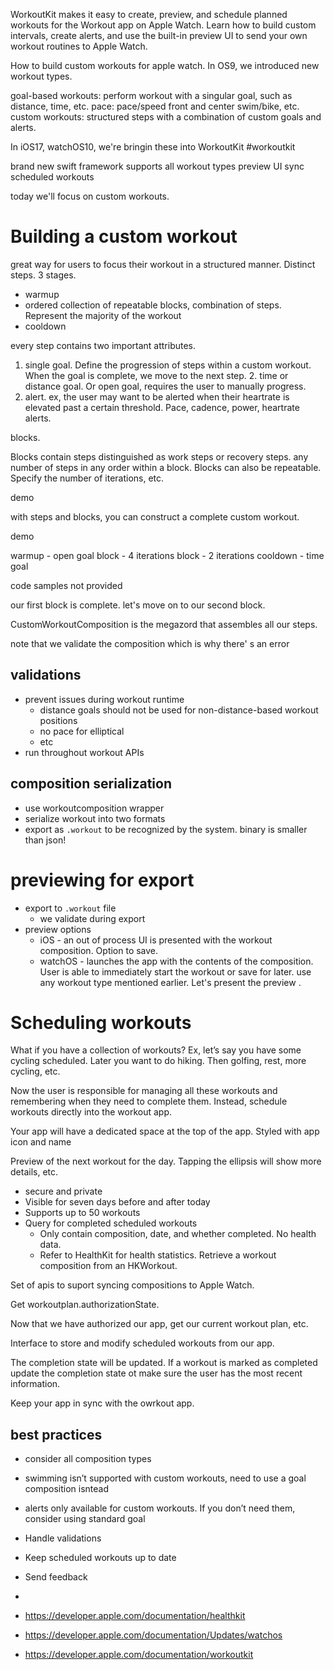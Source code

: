WorkoutKit makes it easy to create, preview, and schedule planned workouts for the Workout app on Apple Watch. Learn how to build custom intervals, create alerts, and use the built-in preview UI to send your own workout routines to Apple Watch.

How to build custom workouts for apple watch.  In OS9, we introduced new workout types.

goal-based workouts: perform workout with a singular goal, such as distance, time, etc.
pace: pace/speed front and center
swim/bike, etc.
custom workouts: structured steps with a combination of custom goals and alerts.

In iOS17, watchOS10, we're bringin these into WorkoutKit #workoutkit

brand new swift framework
supports all workout types
preview UI
sync scheduled workouts

today we'll focus on custom workouts.

# Building a custom workout
great way for users to focus their workout in a structured manner.  Distinct steps.  3 stages.
* warmup
* ordered collection of repeatable blocks, combination of steps.  Represent the majority of the workout
* cooldown

every step contains two important attributes.
1.  single goal.  Define the progression of steps within a custom workout.  When the goal is complete, we move to the next step.
	2. time or distance goal.  Or open goal, requires the user to manually progress.
3. alert.  ex, the user may want to be alerted when their heartrate is elevated past a certain threshold.  Pace, cadence, power, heartrate alerts.

blocks.

Blocks contain steps distinguished as work steps or recovery steps.  any number of steps in any order within a block.  Blocks can also be repeatable.  Specify the number of iterations, etc.

demo

with steps and blocks, you can construct a complete custom workout.

demo

warmup - open goal
block - 4 iterations
block - 2 iterations
cooldown - time goal

code samples not provided

our first block is complete.  let's move on to our second block.

CustomWorkoutComposition is the megazord that assembles all our steps.

note that we validate the composition which is why there' s an error

## validations
* prevent issues during workout runtime
	* distance goals should not be used for non-distance-based workout positions
	* no pace for elliptical
	* etc
* run throughout workout APIs

## composition serialization
* use workoutcomposition wrapper
* serialize workout into two formats
* export as `.workout` to be recognized by the system.  binary is smaller than json!

# previewing for export
* export to `.workout` file
	* we validate during export
* preview options
	* iOS - an out of process UI is presented with the workout composition.  Option to save.
	* watchOS - launches the app with the contents of the composition.  User is able to immediately start the workout or save for later. 
use any workout type mentioned earlier.  Let's present the preview .




# Scheduling workouts

What if you have a collection of workouts?  Ex, let’s say you have some cycling scheduled.  Later you want to do hiking.  Then golfing, rest, more cycling, etc.

Now the user is responsible for managing all these workouts and remembering when they need to complete them.  Instead, schedule workouts directly into the workout app.

Your app will have a dedicated space at the top of the app.  Styled with app icon and name

Preview of the next workout for the day.  Tapping the ellipsis will show more details, etc.

* secure and private
* Visible for seven days before and after today
* Supports up to 50 workouts
* Query for completed scheduled workouts
	* Only contain composition, date, and whether completed.  No health data.
	* Refer to HealthKit for health statistics.
Retrieve a workout composition from an HKWorkout.

Set of apis to suport syncing compositions to Apple Watch.

Get workoutplan.authorizationState.  

Now that we have authorized our app, get our current workout plan, etc.

Interface to store and modify scheduled workouts from our app.

The completion state will be updated.  If a workout is marked as completed update the completion state ot make sure the user has the most recent information.

Keep your app in sync with the owrkout app.  

## best practices
* consider all composition types
* swimming isn’t supported with custom workouts, need to use a goal composition isntead
* alerts only available for custom workouts.  If you don’t need them, consider using standard goal
* Handle validations
* Keep scheduled workouts up to date
* Send feedback
* 

* https://developer.apple.com/documentation/healthkit
* https://developer.apple.com/documentation/Updates/watchos
* https://developer.apple.com/documentation/workoutkit
